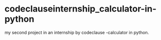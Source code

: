 # codeclauseinternship_calculator-in-python
my second project in an internship by codeclause -calculator in python.
